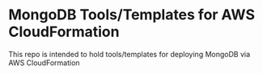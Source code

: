 MongoDB Tools/Templates for AWS CloudFormation
==============================================

This repo is intended to hold tools/templates for deploying MongoDB via AWS CloudFormation
